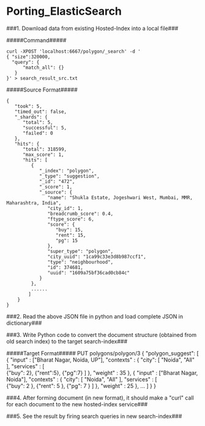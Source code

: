 # Porting_ElasticSearch

###1. Download data from existing Hosted-Index into a local file###

#####Command#####

    curl -XPOST 'localhost:6667/polygon/_search' -d '    
    { "size":320000,    
      "query": {    
          "match_all": {}    
       }    
    }' > search_result_src.txt  

#####Source Format#####

	{    
	   "took": 5,    
	   "timed_out": false,    
	   "_shards": {    
	      "total": 5,    
	      "successful": 5,    
	      "failed": 0    
	   },    
	   "hits": {    
	      "total": 318599,    
	      "max_score": 1,    
	      "hits": [    
	         {    
	            "_index": "polygon",    
	            "_type": "suggestion",    
	            "_id": "472",    
	            "_score": 1,    
	            "_source": {    
	               "name": "Shukla Estate, Jogeshwari West, Mumbai, MMR, Maharashtra, India",    
	               "city_id": 1,    
	               "breadcrumb_score": 0.4,    
	               "ftype_score": 6,    
	               "score": {    
	                  "buy": 15,    
	                  "rent": 15,    
	                  "pg": 15    
	               },    
	               "super_type": "polygon",    
	               "city_uuid": "1ca99c33e3d8b987ccf1",    
	               "type": "neighbourhood",    
	               "id": 374681,    
	               "uuid": "1609a75bf36cad0cb84c"    
	            }    
	         },    
	         ......    
	        ]    
	    }    
	}    


###2. Read the above JSON file in python and load complete JSON in dictionary###

###3. Write Python code to convert the document structure (obtained from old search index) to the target search-index###

#####Target Format#####
	PUT polygons/polygon/3
	{
	    "polygon_suggest": [
	        {
	            "input" : ["Bharat Nagar, Noida, UP"],
	            "contexts" : {
	            "city": [ "Noida", "All" ],
	            "services" : 
	                    [   
	                        {"buy": 2},
	                        {"rent":5},
	                        {"pg":7}
	                    ]
	            },
	            "weight" : 35
	        },
	        {
	            "input" : ["Bharat Nagar, Noida"],
	            "contexts" : {
	            "city": [ "Noida", "All" ],
	            "services" : 
	                    [   
	                        {"buy": 2 },
	                        {"rent": 5 },
	                        {"pg": 7 }
	                    ]
	            },
	            "weight" : 25
	        },
	        ...
	        ]
	    }
	}
	

###4. After forming document (in new format), it should make a "curl" call for each document to the new hosted-index service###


###5. See the result by firing search queries in new search-index###
	
            

